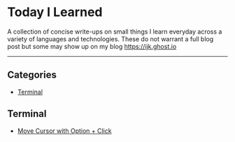 # Today I Learned
A collection of concise write-ups on small things I learn everyday across a variety of languages and technologies. These do not warrant a full blog post but some may show up on my blog https://ijk.ghost.io

---

## Categories
+ [Terminal](https://github.com/iJKTen/TIL#terminal)

## Terminal
+ [Move Cursor with Option + Click](https://github.com/iJKTen/TIL/blob/master/terminal/move-cursor-with-option-click.md)
